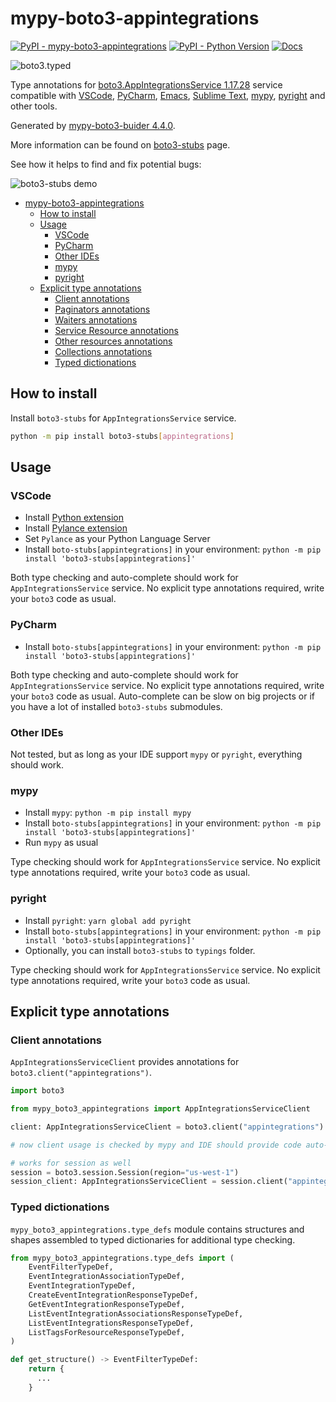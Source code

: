 # mypy-boto3-appintegrations

[![PyPI - mypy-boto3-appintegrations](https://img.shields.io/pypi/v/mypy-boto3-appintegrations.svg?color=blue)](https://pypi.org/project/mypy-boto3-appintegrations)
[![PyPI - Python Version](https://img.shields.io/pypi/pyversions/mypy-boto3-appintegrations.svg?color=blue)](https://pypi.org/project/mypy-boto3-appintegrations)
[![Docs](https://img.shields.io/readthedocs/mypy-boto3-builder.svg?color=blue)](https://mypy-boto3-builder.readthedocs.io/)

![boto3.typed](https://github.com/vemel/mypy_boto3_builder/raw/master/logo.png)

Type annotations for
[boto3.AppIntegrationsService 1.17.28](https://boto3.amazonaws.com/v1/documentation/api/1.17.28/reference/services/appintegrations.html#AppIntegrationsService) service
compatible with
[VSCode](https://code.visualstudio.com/),
[PyCharm](https://www.jetbrains.com/pycharm/),
[Emacs](https://www.gnu.org/software/emacs/),
[Sublime Text](https://www.sublimetext.com/),
[mypy](https://github.com/python/mypy),
[pyright](https://github.com/microsoft/pyright)
and other tools.

Generated by [mypy-boto3-buider 4.4.0](https://github.com/vemel/mypy_boto3_builder).

More information can be found on [boto3-stubs](https://pypi.org/project/boto3-stubs/) page.

See how it helps to find and fix potential bugs:

![boto3-stubs demo](https://github.com/vemel/mypy_boto3_builder/raw/master/demo.gif)

- [mypy-boto3-appintegrations](#mypy-boto3-appintegrations)
  - [How to install](#how-to-install)
  - [Usage](#usage)
    - [VSCode](#vscode)
    - [PyCharm](#pycharm)
    - [Other IDEs](#other-ides)
    - [mypy](#mypy)
    - [pyright](#pyright)
  - [Explicit type annotations](#explicit-type-annotations)
    - [Client annotations](#client-annotations)
    - [Paginators annotations](#paginators-annotations)
    - [Waiters annotations](#waiters-annotations)
    - [Service Resource annotations](#service-resource-annotations)
    - [Other resources annotations](#other-resources-annotations)
    - [Collections annotations](#collections-annotations)
    - [Typed dictionations](#typed-dictionations)

## How to install

Install `boto3-stubs` for `AppIntegrationsService` service.

```bash
python -m pip install boto3-stubs[appintegrations]
```

## Usage

### VSCode

- Install [Python extension](https://marketplace.visualstudio.com/items?itemName=ms-python.python)
- Install [Pylance extension](https://marketplace.visualstudio.com/items?itemName=ms-python.vscode-pylance)
- Set `Pylance` as your Python Language Server
- Install `boto-stubs[appintegrations]` in your environment: `python -m pip install 'boto3-stubs[appintegrations]'`

Both type checking and auto-complete should work for `AppIntegrationsService` service.
No explicit type annotations required, write your `boto3` code as usual.

### PyCharm

- Install `boto-stubs[appintegrations]` in your environment: `python -m pip install 'boto3-stubs[appintegrations]'`

Both type checking and auto-complete should work for `AppIntegrationsService` service.
No explicit type annotations required, write your `boto3` code as usual.
Auto-complete can be slow on big projects or if you have a lot of installed `boto3-stubs` submodules.

### Other IDEs

Not tested, but as long as your IDE support `mypy` or `pyright`, everything should work.

### mypy

- Install `mypy`: `python -m pip install mypy`
- Install `boto-stubs[appintegrations]` in your environment: `python -m pip install 'boto3-stubs[appintegrations]'`
- Run `mypy` as usual

Type checking should work for `AppIntegrationsService` service.
No explicit type annotations required, write your `boto3` code as usual.

### pyright

- Install `pyright`: `yarn global add pyright`
- Install `boto-stubs[appintegrations]` in your environment: `python -m pip install 'boto3-stubs[appintegrations]'`
- Optionally, you can install `boto3-stubs` to `typings` folder.

Type checking should work for `AppIntegrationsService` service.
No explicit type annotations required, write your `boto3` code as usual.

## Explicit type annotations

### Client annotations

`AppIntegrationsServiceClient` provides annotations for `boto3.client("appintegrations")`.

```python
import boto3

from mypy_boto3_appintegrations import AppIntegrationsServiceClient

client: AppIntegrationsServiceClient = boto3.client("appintegrations")

# now client usage is checked by mypy and IDE should provide code auto-complete

# works for session as well
session = boto3.session.Session(region="us-west-1")
session_client: AppIntegrationsServiceClient = session.client("appintegrations")
```








### Typed dictionations

`mypy_boto3_appintegrations.type_defs` module contains structures and shapes assembled
to typed dictionaries for additional type checking.

```python
from mypy_boto3_appintegrations.type_defs import (
    EventFilterTypeDef,
    EventIntegrationAssociationTypeDef,
    EventIntegrationTypeDef,
    CreateEventIntegrationResponseTypeDef,
    GetEventIntegrationResponseTypeDef,
    ListEventIntegrationAssociationsResponseTypeDef,
    ListEventIntegrationsResponseTypeDef,
    ListTagsForResourceResponseTypeDef,
)

def get_structure() -> EventFilterTypeDef:
    return {
      ...
    }
```
